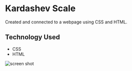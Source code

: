 # Kardashev Scale

Created and connected to a webpage using CSS and HTML.

## Technology Used
* CSS
* HTML

![screen shot](https://upload.wikimedia.org/wikipedia/commons/6/67/Consommations_%C3%A9nerg%C3%A9tiques_des_trois_types_de_l%27%C3%A9chelle_de_Kardashev.svg)